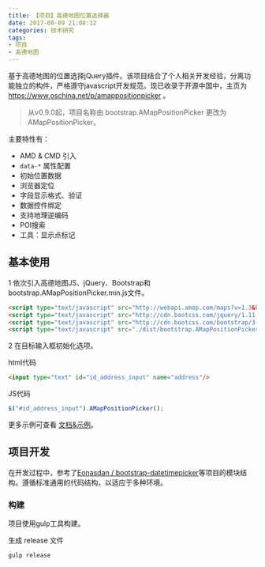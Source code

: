 ```yaml
---
title: 【项目】高德地图位置选择器
date: 2017-08-09 21:08:12
categories: 技术研究
tags:
- 项目
- 高德地图
---
```


基于高德地图的位置选择jQuery插件。该项目结合了个人相关开发经验，分离功能独立的构件，严格遵守javascript开发规范。现已收录于开源中国中，主页为 https://www.oschina.net/p/amappositionpicker 。

<!-- more -->

> 从v0.9.0起，项目名称由 bootstrap.AMapPositionPicker 更改为 AMapPositionPicker。


主要特性有：

- AMD & CMD 引入
- `data-*` 属性配置
- 初始位置数据
- 浏览器定位
- 字段显示格式、验证
- 数据控件绑定
- 支持地理逆编码
- POI搜索
- 工具：显示点标记


## 基本使用


1 依次引入高德地图JS、jQuery、Bootstrap和bootstrap.AMapPositionPicker.min.js文件。

```html
<script type="text/javascript" src="http://webapi.amap.com/maps?v=1.3&key=您申请的key值"></script>
<script type="text/javascript" src="http://cdn.bootcss.com/jquery/1.11.1/jquery.min.js"></script>
<script type="text/javascript" src="http://cdn.bootcss.com/bootstrap/3.3.6/js/bootstrap.min.js"></script>
<script type="text/javascript" src="./dist/bootstrap.AMapPositionPicker.min.js"></script>
```

2 在目标输入框初始化选项。

html代码

```html
<input type="text" id="id_address_input" name="address"/>
```

JS代码

```javascript
$("#id_address_input").AMapPositionPicker();
```

更多示例可查看 [文档&示例](http://kinegratii.oschina.io/bootstrap-amappositionpicker/index.html)。

## 项目开发

在开发过程中，参考了[Eonasdan / bootstrap-datetimepicker](https://github.com/Eonasdan/bootstrap-datetimepicker)等项目的模块结构。遵循标准通用的代码结构，以适应于多种环境。

### 构建

项目使用gulp工具构建。

生成 release 文件

```
gulp release
```
